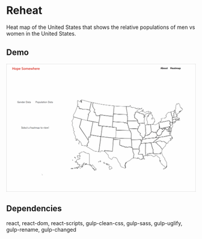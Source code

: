 # Reheat
Heat map of the United States that shows the relative populations of men vs women in the United States. 


## Demo
<img src="demo.gif">

## Dependencies
react, react-dom, react-scripts, gulp-clean-css, gulp-sass, gulp-uglify, gulp-rename, gulp-changed
